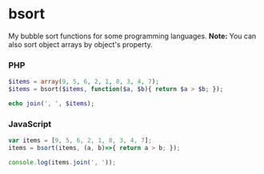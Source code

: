 # bsort
My bubble sort functions for some programming languages. 
**Note:** You can also sort object arrays by object's property.

### PHP
```php
$items = array(9, 5, 6, 2, 1, 8, 3, 4, 7);
$items = bsort($items, function($a, $b){ return $a > $b; });

echo join(', ', $items);
```

### JavaScript
```javascript
var items = [9, 5, 6, 2, 1, 8, 3, 4, 7];
items = bsort(items, (a, b)=>{ return a > b; });

console.log(items.join(', '));
```
